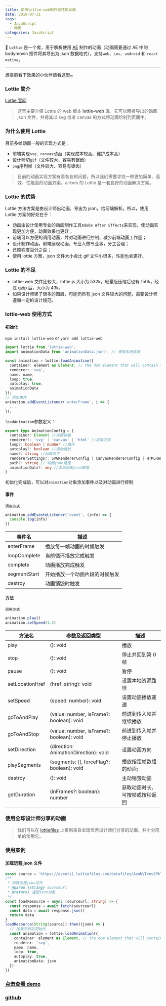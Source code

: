 ```yaml
---
title: 使用lottie-web制作高性能动画
date: 2019-07-31
tags:
  - JavaScript
  - 动画
categories: JavaScript
---
```


🌾 `Lottie` 是一个库，用于解析使用 [AE](https://www.adobe.com/cn/products/aftereffects.html) 制作的动画（动画需要通过 AE 中的 bodymovin 插件将其导出为 json 数据格式），支持`web`、`ios`、`android` 和 `react native`。

---

想提前看下效果的小伙伴请看[这里~](https://yechuanjie.github.io/lottie_demo)

### Lottie 简介

[Lottie 官网](http://airbnb.io/lottie/)

> 这里主要介绍 Lottie 的 web 版本 **lottie-web** 库，它可以解析导出的动画 json 文件，并将其以 svg 或者 canvas 的方式将动画绘制到页面中。

### 为什么使用 Lottie

目前多帧动画一般的实现方式是：

- 前端实现`svg、canvas`动画（实现成本较高、维护成本高）
- 设计师切`gif`（文件较大、容易有锯齿）
- `png`序列帧（文件较大、容易有锯齿）

> 目前的动画实现方案有着各自的问题，所以我们需要寻找一种更加简单、高效、性能高的动画方案。airbnb 的 Lottie 是一套良好的动画解决方案。

### Lottie 的优势

Lottie 方法方案是由设计师出动画，导出为 json，给前端解析。所以，使用 Lottie 方案的好处在于：

- 动画由设计使用专业的动画制作工具`Adobe After Effects`来实现，使动画实现更加方便，动画效果也更好；
- 前端可以方便的调用动画，并对动画进行控制，减少前端动画工作量；
- 设计制作动画，前端展现动画，专业人做专业事，分工合理；
- 还原程度百分之百；
- 使用 lottie 方案，json 文件大小会比 gif 文件小很多，性能也会更好。

### Lottie 的不足

- lottie-web 文件比较大，lottie.js 大小为 532k，轻量版压缩后也有 150k，经过 gzip 后，大小为 43k。
- 如果设计师建了很多的图层，可能仍然有 json 文件较大的问题，需要设计师遵循一定的设计规范。

### lottie-web 使用方式

#### 初始化

`npm install lottie-web` or `yarn add lottie-web`

```ts
import lottie from 'lottie-web';
import animationData from 'animationData.json'; // 使用本地资源

const animation = lottie.loadAnimation({
  container: element as Element, // the dom element that will contain the animation
  renderer: 'svg',
  name: name,
  loop: true,
  autoplay: true,
  animationData
});
// 添加事件
animation.addEventListener('enterFrame', i => {
  ...
});
```

`loadAnimation`参数定义：

```ts
export type AnimationConfig = {
  container: Element //动画容器
  renderer?: 'svg' | 'canvas' | 'html' //渲染方式
  loop?: boolean | number //循环
  autoplay?: boolean //自动播放
  name?: string //动画名字
  rendererSettings?: SVGRendererConfig | CanvasRendererConfig | HTMLRendererConfig // 渲染设置
  path?: string // 动画json路径
  animationData?: any //本地动画json数据
}
```

初始化完成后，可以对`animation`对象添加事件以及对动画进行控制

#### 事件

`调用方式`

```javascript
animation.addEventeListener('event', (info) => {
  console.log(info)
})
```

| 事件名       | 描述                           |
| ------------ | ------------------------------ |
| enterFrame   | 播放每一帧动画的时候触发       |
| loopComplete | 当前循环播放完成触发           |
| complete     | 动画播放完成触发               |
| segmentStart | 开始播放一个动画片段的时候触发 |
| destroy      | 动画销毁时触发                 |

#### 方法

`调用方式`

```javascript
animation.play()
animation.setSpeed(1.5)
```

| 方法名          | 参数及返回类型                            | 描述                           |
| --------------- | ----------------------------------------- | ------------------------------ |
| play            | (): void                                  | 播放                           |
| stop            | (): void                                  | 停止并回到第 0 帧              |
| pause           | (): void                                  | 暂停                           |
| setLocationHref | (href: string): void                      | 设置本地资源路径               |
| setSpeed        | (speed: number): void                     | 设置动画播放速速               |
| goToAndPlay     | (value: number, isFrame?: boolean): void  | 前进到传入帧并继续播放         |
| goToAndStop     | (value: number, isFrame?: boolean): void  | 前进到传入帧并停止播放         |
| setDirection    | (direction: AnimationDirection): void     | 设置动画方向                   |
| playSegments    | (segments: [], forceFlag?: boolean): void | 播放指定帧数组的动画;          |
| destroy         | (): void                                  | 主动销毁动画                   |
| getDuration     | (inFrames?: boolean): number              | 获取动画时长，可按帧或按秒返回 |

### 使用全球设计师分享的动画

> 我们可以在 [lottiefiles](https://lottiefiles.com/) 上看到来自全球优秀设计师们分享的动画，并十分简单的使用它。

### 使用案例

#### 加载远程 json 文件

```typescript
const source = 'https://assets1.lottiefiles.com/datafiles/AembVTvov5PkTSJ/data.json'
/**
 * 加载远程json文件
 * @param {string} sourceurl
 * @returns 返回json对象
 */
const loadResource = async (sourceurl: string) => {
  const response = await fetch(sourceurl)
  const data = await response.json()
  return data
}
loadResource(String(source)).then((json) => {
  // 加载完成后初始化
  const animation = lottie.loadAnimation({
    container: element as Element, // the dom element that will contain the animation
    renderer: 'svg',
    name: name,
    loop: true,
    autoplay: true,
    animationData: json
  })
})
```

### [点击查看 demo](https://yechuanjie.github.io/lottie_demo)

### [github](https://github.com/Yechuanjie/lottie_demo)
